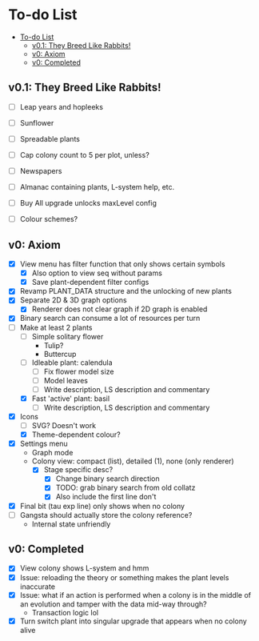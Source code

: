 # To-do List

- [To-do List](#to-do-list)
  - [v0.1: They Breed Like Rabbits!](#v01-they-breed-like-rabbits)
  - [v0: Axiom](#v0-axiom)
  - [v0: Completed](#v0-completed)

## v0.1: They Breed Like Rabbits!

- [ ] Leap years and hopleeks
- [ ] Sunflower
- [ ] Spreadable plants
- [ ] Cap colony count to 5 per plot, unless?

- [ ] Newspapers

- [ ] Almanac containing plants, L-system help, etc.
- [ ] Buy All upgrade unlocks maxLevel config
- [ ] Colour schemes?

## v0: Axiom 

- [x] View menu has filter function that only shows certain symbols
  - [x] Also option to view seq without params
  - [x] Save plant-dependent filter configs
- [x] Revamp PLANT_DATA structure and the unlocking of new plants
- [x] Separate 2D & 3D graph options
  - [x] Renderer does not clear graph if 2D graph is enabled
- [x] Binary search can consume a lot of resources per turn
- [ ] Make at least 2 plants
  - [ ] Simple solitary flower
    - Tulip?
    - Buttercup
  - [ ] Idleable plant: calendula
    - [ ] Fix flower model size
    - [ ] Model leaves
    - [ ] Write description, LS description and commentary
  - [x] Fast 'active' plant: basil
    - [ ] Write description, LS description and commentary
- [x] Icons
  - [ ] SVG? Doesn't work
  - [x] Theme-dependent colour?
- [x] Settings menu
  - Graph mode
  - Colony view: compact (list), detailed (1), none (only renderer)
    - [x] Stage specific desc?
      - [x] Change binary search direction
      - [x] TODO: grab binary search from old collatz
      - [x] Also include the first line don't 
- [x] Final bit (tau exp line) only shows when no colony
- [ ] Gangsta should actually store the colony reference?
  - Internal state unfriendly

## v0: Completed

- [x] View colony shows L-system and hmm
- [x] Issue: reloading the theory or something makes the plant levels inaccurate
- [x] Issue: what if an action is performed when a colony is in the middle of an
evolution and tamper with the data mid-way through?
  - Transaction logic lol
- [x] Turn switch plant into singular upgrade that appears when no colony alive
